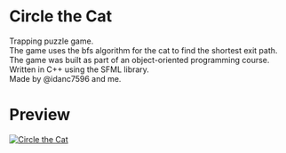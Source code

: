 # Circle the Cat
Trapping puzzle game.<br>
The game uses the bfs algorithm for the cat to find the shortest exit path. <br>
The game was built as part of an object-oriented programming course. <br>
Written in C++ using the SFML library.
<br>
Made by @idanc7596 and me.
<br>
# Preview
[![Circle the Cat](https://i.ibb.co/mqtyWQV/image.png)](https://www.youtube.com/watch?v=fCbDmL780rc)
